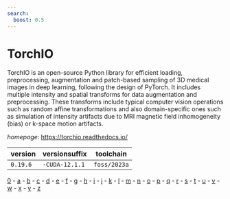```yaml
---
search:
  boost: 0.5
---
```

# TorchIO

TorchIO is an open-source Python library for efficient loading, preprocessing, augmentation and patch-based sampling of 3D medical images in deep learning, following the design of PyTorch.  It includes multiple intensity and spatial transforms for data augmentation and preprocessing. These transforms include typical computer vision operations such as random affine transformations and also domain-specific ones such as simulation of intensity artifacts due to MRI magnetic field inhomogeneity (bias) or k-space motion artifacts.

*homepage*: <https://torchio.readthedocs.io/>

version | versionsuffix | toolchain
--------|---------------|----------
``0.19.6`` | ``-CUDA-12.1.1`` | ``foss/2023a``

[0](../0/index.md) - [a](../a/index.md) - [b](../b/index.md) - [c](../c/index.md) - [d](../d/index.md) - [e](../e/index.md) - [f](../f/index.md) - [g](../g/index.md) - [h](../h/index.md) - [i](../i/index.md) - [j](../j/index.md) - [k](../k/index.md) - [l](../l/index.md) - [m](../m/index.md) - [n](../n/index.md) - [o](../o/index.md) - [p](../p/index.md) - [q](../q/index.md) - [r](../r/index.md) - [s](../s/index.md) - [t](../t/index.md) - [u](../u/index.md) - [v](../v/index.md) - [w](../w/index.md) - [x](../x/index.md) - [y](../y/index.md) - [z](../z/index.md)

